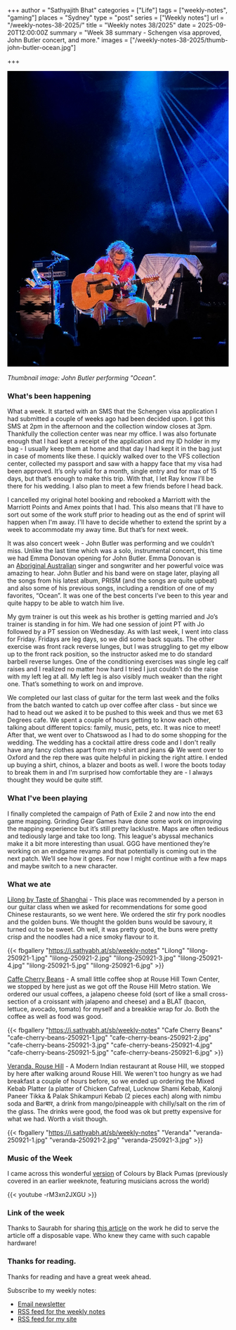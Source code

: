 +++
author = "Sathyajith Bhat"
categories = ["Life"]
tags = ["weekly-notes", "gaming"]
places = "Sydney"
type = "post"
series = ["Weekly notes"]
url = "/weekly-notes-38-2025/"
title = "Weekly notes 38/2025"
date = 2025-09-20T12:00:00Z
summary = "Week 38 summary  - Schengen visa approved, John Butler concert, and more." 
images = ["/weekly-notes-38-2025/thumb-john-butler-ocean.jpg"]

+++

![](thumb-john-butler-ocean.jpg)

_Thumbnail image: John Butler performing "Ocean"._


### What's been happening

What a week. It started with an SMS that the Schengen visa application I had submitted a couple of weeks ago had been decided upon. I got this SMS at 2pm in the afternoon and the collection window closes at 3pm. Thankfully the collection center was near my office. I was also fortunate enough that I had kept a receipt of the application and my ID holder in my bag - I usually keep them at home and that day I had kept it in the bag just in case of moments like these. I quickly walked over to the VFS collection center, collected my passport and saw with a happy face that my visa had been approved. It’s only valid for a month, single entry and for max of 15 days, but that’s enough to make this trip. With that, I let Ray know I’ll be there for his wedding. I also plan to meet a few friends before I head back. 

I cancelled my original hotel booking and rebooked a Marriott with the Marriott Points and Amex points that I had. This also means that I'll have to sort out some of the work stuff prior to heading out as the end of sprint will happen when I'm away. I'll have to decide whether to extend the sprint by a week to accommodate my away time. But that’s for next week. 

It was also concert week - John Butler was performing and we couldn’t miss. Unlike the last time which was a solo, instrumental concert, this time we had Emma Donovan opening for John Butler. Emma Donovan is an [Aboriginal Australian](https://en.m.wikipedia.org/wiki/Aboriginal_Australian "Aboriginal Australian") singer and songwriter and her powerful voice was amazing to hear. John Butler and his band were on stage later, playing all the songs from his latest album, PRISM (and the songs are quite upbeat) and also some of his previous songs, including a rendition of one of my favorites, “Ocean”. It was one of the best concerts I’ve been to this year and quite happy to be able to watch him live. 

My gym trainer is out this week as his brother is getting married and Jo’s trainer is standing in for him. We had one session of joint PT with Jo followed by a PT session on Wednesday. As with last week, I went into class for Friday. Fridays are leg days, so we did some back squats. The other exercise was front rack reverse lunges, but I was struggling to get my elbow up to the front rack position, so the instructor asked me to do standard barbell reverse lunges. One of the conditioning exercises was single leg calf raises and I realized no matter how hard I tried I just couldn’t do the raise with my left leg at all. My left leg is also visibly much weaker than the right one. That’s something to work on and improve. 

We completed our last class of guitar for the term last week and the folks from the batch wanted to catch up over coffee after class - but since we had to head out we asked it to be pushed to this week and thus we met 63 Degrees cafe. We spent a couple of hours getting to know each other, talking about different topics: family, music, pets, etc. It was nice to meet! After that, we went over to Chatswood as I had to do some shopping for the wedding. The wedding has a cocktail attire dress code and I don't really have any fancy clothes apart from my t-shirt and jeans 😂 We went over to Oxford and the rep there was quite helpful in picking the right attire. I ended up buying a shirt, chinos, a blazer and boots as well. I wore the boots today to break them in and I'm surprised how comfortable they are - I always thought they would be quite stiff. 

### What I've been playing

I finally completed the campaign of Path of Exile 2 and now into the end game mapping. Grinding Gear Games have done some work on improving the mapping experience but it’s still pretty lacklustre. Maps are often tedious and tediously large and take too long. This league's abyssal mechanics make it a bit more interesting than usual. GGG have mentioned they’re working on an endgame revamp and that potentially is coming out in the next patch. We’ll see how it goes. For now I might continue with a few maps and maybe switch to a new character. 

### What we ate

[Lilong by Taste of Shanghai](https://maps.app.goo.gl/gAthpK4r3i4sHepLA) - This place was recommended by a person in our guitar class when we asked for recommendations for some good Chinese restaurants, so we went here. We ordered the stir fry pork noodles and the golden buns. We thought the golden buns would be savoury, it turned out to be sweet. Oh well, it was pretty good, the buns were pretty crisp and the noodles had a nice smoky flavour to it. 

{{< fbgallery "https://i.sathyabh.at/sb/weekly-notes" "Lilong" "lilong-250921-1.jpg" "lilong-250921-2.jpg" "lilong-250921-3.jpg" "lilong-250921-4.jpg" "lilong-250921-5.jpg" "lilong-250921-6.jpg" >}}


[Caffe Cherry Beans](https://maps.app.goo.gl/8KEjMKbUu3PoHrNW7) - A small little coffee shop at Rouse Hill Town Center, we stopped by here just as we got off the Rouse Hill Metro station. We ordered our usual coffees, a jalapeno cheese fold (sort of like a small cross-section of a croissant with jalapeno and cheese) and a BLAT (bacon, lettuce, avocado, tomato) for myself and a breakkie wrap for Jo. Both the coffee as well as food was good.

{{< fbgallery "https://i.sathyabh.at/sb/weekly-notes" "Cafe Cherry Beans" "cafe-cherry-beans-250921-1.jpg" "cafe-cherry-beans-250921-2.jpg" "cafe-cherry-beans-250921-3.jpg" "cafe-cherry-beans-250921-4.jpg" "cafe-cherry-beans-250921-5.jpg" "cafe-cherry-beans-250921-6.jpg" >}}

[Veranda, Rouse Hill](https://maps.app.goo.gl/j3SvFb9xtaYuhziq9) - A Modern Indian restaurant at Rouse Hill, we stopped by here after walking around Rouse Hill. We weren't too hungry as we had breakfast a couple of hours before, so we ended up ordering the Mixed Kebab Platter (a platter of Chicken Cafreal, Lucknow Shami Kebab, Kalonji Paneer Tikka & Palak Shikampuri Kebab (2 pieces each) along with nimbu soda and Barबार, a drink from mango/pineapple with chilly/salt on the rim of the glass. The drinks were good, the food was ok but pretty expensive for what we had. Worth a visit though.

{{< fbgallery "https://i.sathyabh.at/sb/weekly-notes" "Veranda" "veranda-250921-1.jpg" "veranda-250921-2.jpg" "veranda-250921-3.jpg" >}}

### Music of the Week

I came across this wonderful [version](https://www.youtube.com/watch?v=-rM3xn2JXGU) of Colours by Black Pumas (previously covered in an earlier weeknote, featuring musicians across the world)

{{< youtube -rM3xn2JXGU >}}


### Link of the week

Thanks to Saurabh for sharing [this article](https://bogdanthegeek.github.io/blog/projects/vapeserver/) on the work he did to serve the article off a disposable vape. Who knew they came with such capable hardware!

### Thanks for reading.
Thanks for reading and have a great week ahead. 

Subscribe to my weekly notes:
- [Email newsletter](https://sathyabhat.substack.com/)
- [RSS feed for the weekly notes](https://sathyabh.at/series/weekly-notes/index.xml)
- [RSS feed for my site](https://sathyabh.at/index.xml)
